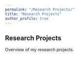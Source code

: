 ```yaml
---
permalink: "/Research Projects/"
title: "Research Projects"
author_profile: true
---
```


## Research Projects

Overview of my research projects.


